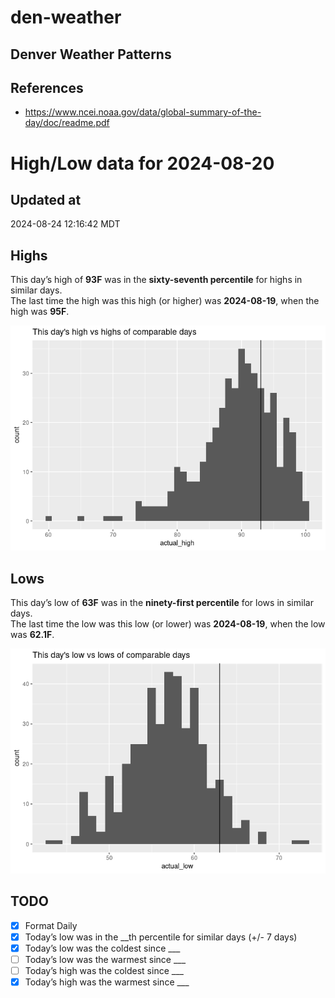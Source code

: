 

# den-weather

## Denver Weather Patterns

## References

- <https://www.ncei.noaa.gov/data/global-summary-of-the-day/doc/readme.pdf>

# High/Low data for 2024-08-20

## Updated at

2024-08-24 12:16:42 MDT

## Highs

This day’s high of **93F** was in the **sixty-seventh percentile** for
highs in similar days.  
The last time the high was this high (or higher) was **2024-08-19**,
when the high was **95F**.

![](readme_files/figure-commonmark/unnamed-chunk-4-1.png)

## Lows

This day’s low of **63F** was in the **ninety-first percentile** for
lows in similar days.  
The last time the low was this low (or lower) was **2024-08-19**, when
the low was **62.1F**.

![](readme_files/figure-commonmark/unnamed-chunk-6-1.png)

## TODO

- [x] Format Daily
- [x] Today’s low was in the \_\_th percentile for similar days (+/- 7
  days)
- [x] Today’s low was the coldest since \_\_\_
- [ ] Today’s low was the warmest since \_\_\_
- [ ] Today’s high was the coldest since \_\_\_
- [x] Today’s high was the warmest since \_\_\_
